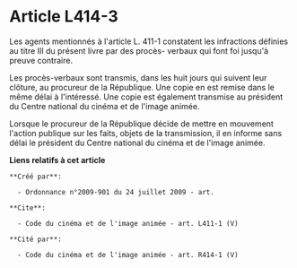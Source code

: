 # Article L414-3

Les agents mentionnés à l'article L. 411-1 constatent les infractions définies au titre III du présent livre par des procès-
verbaux qui font foi jusqu'à preuve contraire. 

Les procès-verbaux sont transmis, dans les huit jours qui suivent leur clôture, au procureur de la République. Une copie en
est remise dans le même délai à l'intéressé. Une copie est également transmise au président du Centre national du cinéma et
de l'image animée. 

Lorsque le procureur de la République décide de mettre en mouvement l'action publique sur les faits, objets de la
transmission, il en informe sans délai le président du Centre national du cinéma et de l'image animée.

**Liens relatifs à cet article**

	**Créé par**:

	  - Ordonnance n°2009-901 du 24 juillet 2009 - art.

	**Cite**:

	  - Code du cinéma et de l'image animée - art. L411-1 (V)

	**Cité par**:

	  - Code du cinéma et de l'image animée - art. R414-1 (V)
